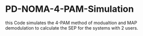 # PD-NOMA-4-PAM-Simulation
this Code simulates the 4-PAM method of modualtion and MAP demodulation to calculate the SEP for the systems with 2 users.
